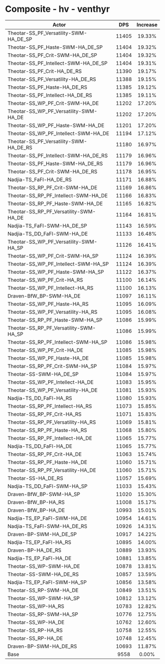 # Composite - hv - venthyr
| Actor | DPS | Increase |
|---|:---:|:---:|
|Theotar-SS_PF_Versatility-SWM-HA_DE_SP|11405|19.33%|
|Theotar-SS_PF_Haste-SWM-HA_DE_SP|11404|19.32%|
|Theotar-SS_PF_Crit-SWM-HA_DE_SP|11404|19.32%|
|Theotar-SS_PF_Intellect-SWM-HA_DE_SP|11404|19.31%|
|Theotar-SS_PF_Crit-HA_DE_RS|11390|19.17%|
|Theotar-SS_PF_Versatility-HA_DE_RS|11388|19.15%|
|Theotar-SS_PF_Haste-HA_DE_RS|11385|19.12%|
|Theotar-SS_PF_Intellect-HA_DE_RS|11385|19.11%|
|Theotar-SS_WP_PF_Crit-SWM-HA_DE|11202|17.20%|
|Theotar-SS_WP_PF_Versatility-SWM-HA_DE|11202|17.20%|
|Theotar-SS_WP_PF_Haste-SWM-HA_DE|11201|17.20%|
|Theotar-SS_WP_PF_Intellect-SWM-HA_DE|11194|17.12%|
|Theotar-SS_PF_Versatility-SWM-HA_DE_RS|11180|16.97%|
|Theotar-SS_PF_Intellect-SWM-HA_DE_RS|11179|16.96%|
|Theotar-SS_PF_Haste-SWM-HA_DE_RS|11179|16.96%|
|Theotar-SS_PF_Crit-SWM-HA_DE_RS|11178|16.95%|
|Nadjia-TS_FaFl-HA_DE_RS|11171|16.88%|
|Theotar-SS_RP_PF_Crit-SWM-HA_DE|11169|16.86%|
|Theotar-SS_RP_PF_Intellect-SWM-HA_DE|11166|16.83%|
|Theotar-SS_RP_PF_Haste-SWM-HA_DE|11165|16.82%|
|Theotar-SS_RP_PF_Versatility-SWM-HA_DE|11164|16.81%|
|Nadjia-TS_FaFl-SWM-HA_DE_SP|11143|16.59%|
|Nadjia-TS_DD_FaFl-SWM-HA_DE|11133|16.48%|
|Theotar-SS_WP_PF_Versatility-SWM-HA_SP|11126|16.41%|
|Theotar-SS_WP_PF_Crit-SWM-HA_SP|11124|16.39%|
|Theotar-SS_WP_PF_Intellect-SWM-HA_SP|11124|16.39%|
|Theotar-SS_WP_PF_Haste-SWM-HA_SP|11122|16.37%|
|Theotar-SS_WP_PF_Crit-HA_RS|11100|16.14%|
|Theotar-SS_WP_PF_Intellect-HA_RS|11100|16.13%|
|Draven-BfW_BP-SWM-HA_DE|11097|16.11%|
|Theotar-SS_WP_PF_Haste-HA_RS|11095|16.09%|
|Theotar-SS_WP_PF_Versatility-HA_RS|11095|16.08%|
|Theotar-SS_RP_PF_Haste-SWM-HA_SP|11086|15.99%|
|Theotar-SS_RP_PF_Versatility-SWM-HA_SP|11086|15.99%|
|Theotar-SS_RP_PF_Intellect-SWM-HA_SP|11086|15.98%|
|Theotar-SS_WP_PF_Crit-HA_DE|11085|15.98%|
|Theotar-SS_WP_PF_Haste-HA_DE|11085|15.98%|
|Theotar-SS_RP_PF_Crit-SWM-HA_SP|11084|15.97%|
|Theotar-SS-SWM-HA_DE_SP|11084|15.97%|
|Theotar-SS_WP_PF_Intellect-HA_DE|11083|15.95%|
|Theotar-SS_WP_PF_Versatility-HA_DE|11081|15.93%|
|Nadjia-TS_DD_FaFl-HA_RS|11080|15.93%|
|Theotar-SS_RP_PF_Intellect-HA_RS|11073|15.85%|
|Theotar-SS_RP_PF_Crit-HA_RS|11071|15.83%|
|Theotar-SS_RP_PF_Versatility-HA_RS|11069|15.81%|
|Theotar-SS_RP_PF_Haste-HA_RS|11068|15.80%|
|Theotar-SS_RP_PF_Intellect-HA_DE|11065|15.77%|
|Nadjia-TS_DD_FaFl-HA_DE|11065|15.77%|
|Theotar-SS_RP_PF_Crit-HA_DE|11063|15.74%|
|Theotar-SS_RP_PF_Haste-HA_DE|11060|15.71%|
|Theotar-SS_RP_PF_Versatility-HA_DE|11060|15.71%|
|Theotar-SS-HA_DE_RS|11057|15.69%|
|Nadjia-TS_DD_FaFl-SWM-HA_SP|11033|15.43%|
|Draven-BfW_BP-SWM-HA_SP|11020|15.30%|
|Draven-BfW_BP-HA_RS|11008|15.17%|
|Draven-BfW_BP-HA_DE|10993|15.01%|
|Nadjia-TS_EP_FaFl-SWM-HA_DE|10954|14.61%|
|Nadjia-TS_FaFl-SWM-HA_DE_RS|10926|14.31%|
|Draven-BP-SWM-HA_DE_SP|10917|14.22%|
|Nadjia-TS_EP_FaFl-HA_RS|10895|14.00%|
|Draven-BP-HA_DE_RS|10889|13.93%|
|Nadjia-TS_EP_FaFl-HA_DE|10881|13.85%|
|Theotar-SS_WP-SWM-HA_DE|10878|13.81%|
|Theotar-SS-SWM-HA_DE_RS|10857|13.59%|
|Nadjia-TS_EP_FaFl-SWM-HA_SP|10856|13.58%|
|Theotar-SS_RP-SWM-HA_DE|10849|13.51%|
|Theotar-SS_WP-SWM-HA_SP|10812|13.12%|
|Theotar-SS_WP-HA_RS|10783|12.82%|
|Theotar-SS_RP-SWM-HA_SP|10776|12.75%|
|Theotar-SS_WP-HA_DE|10762|12.60%|
|Theotar-SS_RP-HA_RS|10758|12.55%|
|Theotar-SS_RP-HA_DE|10748|12.45%|
|Draven-BP-SWM-HA_DE_RS|10693|11.87%|
|Base|9558|0.00%|

